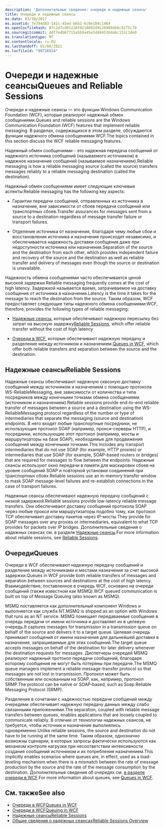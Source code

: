 ```yaml
---
description: 'Дополнительные сведения: очереди и надежные сеансы'
title: Очереди и надежные сеансы
ms.date: 03/30/2017
ms.assetid: 7e794d03-141c-45ed-b6b1-6c0e104c1464
ms.openlocfilehash: 87c2d7cd65228f0218082d9126989db8c9275c70
ms.sourcegitcommit: ddf7edb67715a5b9a45e3dd44536dabc153c1de0
ms.translationtype: MT
ms.contentlocale: ru-RU
ms.lasthandoff: 02/06/2021
ms.locfileid: "99726914"
---
```

# <a name="queues-and-reliable-sessions"></a><span data-ttu-id="09b55-103">Очереди и надежные сеансы</span><span class="sxs-lookup"><span data-stu-id="09b55-103">Queues and Reliable Sessions</span></span>

<span data-ttu-id="09b55-104">Очереди и надежные сеансы — это функции Windows Communication Foundation (WCF), которые реализуют надежный обмен сообщениями.</span><span class="sxs-lookup"><span data-stu-id="09b55-104">Queues and reliable sessions are the Windows Communication Foundation (WCF) features that implement reliable messaging.</span></span> <span data-ttu-id="09b55-105">В разделах, содержащихся в этом разделе, обсуждаются функции надежного обмена сообщениями WCF.</span><span class="sxs-lookup"><span data-stu-id="09b55-105">The topics contained in this section discuss the WCF reliable messaging features.</span></span>  
  
 <span data-ttu-id="09b55-106">Надежный обмен сообщениями - это надежная передача сообщений от надежного источника сообщений (называемого источником) в надежное назначение сообщений (называемое назначением).</span><span class="sxs-lookup"><span data-stu-id="09b55-106">Reliable messaging is how a reliable messaging source (called the source) transfers messages reliably to a reliable messaging destination (called the destination).</span></span>  
  
 <span data-ttu-id="09b55-107">Надежный обмен сообщениями имеет следующие ключевые аспекты:</span><span class="sxs-lookup"><span data-stu-id="09b55-107">Reliable messaging has the following key aspects:</span></span>  
  
- <span data-ttu-id="09b55-108">Гарантии передачи сообщений, отправленных из источника в назначение, вне зависимости от сбоев передачи сообщений или транспортных сбоев.</span><span class="sxs-lookup"><span data-stu-id="09b55-108">Transfer assurances for messages sent from a source to a destination regardless of message transfer failure or transport failures.</span></span>  
  
- <span data-ttu-id="09b55-109">Отделение источника от назначения, благодаря чему любые сбои и восстановления источника и назначения происходят независимо, и обеспечивается надежность доставки сообщения даже при недоступности источника или назначения.</span><span class="sxs-lookup"><span data-stu-id="09b55-109">Separation of the source and the destination from each other, which provides independent failure and recovery of the source and the destination as well as reliable transfer and delivery of messages even though the source or destination is unavailable.</span></span>  
  
 <span data-ttu-id="09b55-110">Надежность обмена сообщениями часто обеспечивается ценой высокой задержки.</span><span class="sxs-lookup"><span data-stu-id="09b55-110">Reliable messaging frequently comes at the cost of high latency.</span></span> <span data-ttu-id="09b55-111">Задержкой называется время, затрачиваемое на доставку сообщения от источника в назначение.</span><span class="sxs-lookup"><span data-stu-id="09b55-111">Latency is the time it takes for the message to reach the destination from the source.</span></span> <span data-ttu-id="09b55-112">Таким образом, WCF предоставляет следующие типы надежного обмена сообщениями:</span><span class="sxs-lookup"><span data-stu-id="09b55-112">WCF, therefore, provides the following types of reliable messaging:</span></span>  
  
- <span data-ttu-id="09b55-113">[Надежные сеансы](reliable-sessions.md), которые обеспечивают надежную пересылку без затрат на высокую задержку</span><span class="sxs-lookup"><span data-stu-id="09b55-113">[Reliable Sessions](reliable-sessions.md), which offer reliable transfer without the cost of high latency</span></span>  
  
- <span data-ttu-id="09b55-114">[Очереди в WCF](queues-in-wcf.md), которые обеспечивают надежную передачу и разделение между источником и назначением.</span><span class="sxs-lookup"><span data-stu-id="09b55-114">[Queues in WCF](queues-in-wcf.md), which offer both reliable transfers and separation between the source and the destination.</span></span>  
  
## <a name="reliable-sessions"></a><span data-ttu-id="09b55-115">Надежные сеансы</span><span class="sxs-lookup"><span data-stu-id="09b55-115">Reliable Sessions</span></span>  

 <span data-ttu-id="09b55-116">Надежные сеансы обеспечивают надежную сквозную доставку сообщений между источником и назначением с помощью протокола WS-ReliableMessaging, вне зависимости от количества и типа посредников между конечными точками обмена сообщениями (источником и назначением).</span><span class="sxs-lookup"><span data-stu-id="09b55-116">Reliable sessions provide end-to-end reliable transfer of messages between a source and a destination using the WS-ReliableMessaging protocol regardless of the number or type of intermediaries that separate the messaging (source and destination) endpoints.</span></span> <span data-ttu-id="09b55-117">В него входят любые транспортные посредники, не использующие протокол SOAP (например, прокси-серверы HTTP), и посредники, использующие этот протокол (например, мосты и маршрутизаторы на базе SOAP), необходимые для продвижения сообщений между конечными точками.</span><span class="sxs-lookup"><span data-stu-id="09b55-117">This includes any transport intermediaries that do not use SOAP (for example, HTTP proxies) or intermediaries that use SOAP (for example, SOAP-based routers or bridges) that are required for messages to flow between the endpoints.</span></span> <span data-ttu-id="09b55-118">Надежные сеансы используют окно передачи в памяти для маскировки сбоев на уровне сообщений SOAP и повторной установки соединений при транспортных сбоях.</span><span class="sxs-lookup"><span data-stu-id="09b55-118">Reliable sessions use an in-memory transfer window to mask SOAP message-level failures and re-establish connections in the case of transport failures.</span></span>  
  
 <span data-ttu-id="09b55-119">Надежные сеансы обеспечивают надежную передачу сообщений с низкой задержкой.</span><span class="sxs-lookup"><span data-stu-id="09b55-119">Reliable sessions provide low-latency reliable message transfers.</span></span> <span data-ttu-id="09b55-120">Они обеспечивают доставку сообщений протокола SOAP через любые прокси или маршрутизаторы подобно тому, как протокол TCP обеспечивает доставку пакетов через IP-мосты.</span><span class="sxs-lookup"><span data-stu-id="09b55-120">They provide for SOAP messages over any proxies or intermediaries, equivalent to what TCP provides for packets over IP bridges.</span></span> <span data-ttu-id="09b55-121">Дополнительные сведения о надежных сеансах см. в разделе [Надежные сеансы](reliable-sessions.md).</span><span class="sxs-lookup"><span data-stu-id="09b55-121">For more information about reliable sessions, see [Reliable Sessions](reliable-sessions.md).</span></span>  
  
## <a name="queues"></a><span data-ttu-id="09b55-122">Очереди</span><span class="sxs-lookup"><span data-stu-id="09b55-122">Queues</span></span>  

 <span data-ttu-id="09b55-123">Очереди в WCF обеспечивают надежную передачу сообщений и разделение между источниками и местами назначения за счет высокой задержки.</span><span class="sxs-lookup"><span data-stu-id="09b55-123">Queues in WCF provide both reliable transfers of messages and separation between sources and destinations at the cost of high latency.</span></span> <span data-ttu-id="09b55-124">Взаимодействие, поставленное в очередь WCF, основано на очереди сообщений (также известном как MSMQ).</span><span class="sxs-lookup"><span data-stu-id="09b55-124">WCF queued communication is built on top of Message Queuing (also known as MSMQ).</span></span>  
  
 <span data-ttu-id="09b55-125">MSMQ поставляется как дополнительный компонент Windows и выполняется как служба NT.</span><span class="sxs-lookup"><span data-stu-id="09b55-125">MSMQ is shipped as an option with Windows that runs as an NT service.</span></span> <span data-ttu-id="09b55-126">MSMQ помещает передаваемые сообщения в очередь передачи от имени источника и доставляет их в целевую очередь.</span><span class="sxs-lookup"><span data-stu-id="09b55-126">It captures messages for transmission in a transmission queue on behalf of the source and delivers it to a target queue.</span></span> <span data-ttu-id="09b55-127">Целевая очередь принимает сообщения от имени назначения для дальнейшей доставки в назначения, запрашиваемые для этих сообщений.</span><span class="sxs-lookup"><span data-stu-id="09b55-127">The target queue accepts messages on behalf of the destination for later delivery whenever the destination requests for messages.</span></span> <span data-ttu-id="09b55-128">Диспетчеры очередей MSMQ реализуют надежный протокол передачи сообщений, благодаря которому сообщения не могут быть потеряны при передаче.</span><span class="sxs-lookup"><span data-stu-id="09b55-128">The MSMQ queue managers implement a reliable message-transfer protocol so that messages are not lost in transmission.</span></span> <span data-ttu-id="09b55-129">Протокол может быть собственным или основанным на SOAP, как, например, протокол SRMP.</span><span class="sxs-lookup"><span data-stu-id="09b55-129">The protocol can be native or SOAP-based, such as Soap Reliable Messaging Protocol (SRMP).</span></span>  
  
 <span data-ttu-id="09b55-130">Разделение в сочетании с надежностью передачи сообщений между очередями обеспечивает надежную передачу данных между слабо связанными приложениями.</span><span class="sxs-lookup"><span data-stu-id="09b55-130">The separation, coupled with reliable message transfers between queues, enables applications that are loosely coupled to communicate reliably.</span></span> <span data-ttu-id="09b55-131">В отличие от технологии надежных сеансов, не требуется, чтобы источник и назначение выполнялись одновременно.</span><span class="sxs-lookup"><span data-stu-id="09b55-131">Unlike reliable sessions, the source and destination do not have to be running at the same time.</span></span> <span data-ttu-id="09b55-132">Таким образом, однозначно возможны сценарии, в которых запросы фактически используются как механизм контроля нагрузки при несоответствии интенсивности создания сообщений источником и их потребления назначением.</span><span class="sxs-lookup"><span data-stu-id="09b55-132">This implicitly enables scenarios where queues are, in effect, used as a load-leveling mechanism when there is a mismatch between the rate of message production by the source and the rate of the message consumption by the destination.</span></span> <span data-ttu-id="09b55-133">Дополнительные сведения об очередях см. [в разделе очереди в WCF](queues-in-wcf.md).</span><span class="sxs-lookup"><span data-stu-id="09b55-133">For more information about queues, see [Queues in WCF](queues-in-wcf.md).</span></span>  
  
## <a name="see-also"></a><span data-ttu-id="09b55-134">См. также</span><span class="sxs-lookup"><span data-stu-id="09b55-134">See also</span></span>

- [<span data-ttu-id="09b55-135">Очереди в WCF</span><span class="sxs-lookup"><span data-stu-id="09b55-135">Queues in WCF</span></span>](queues-in-wcf.md)
- [<span data-ttu-id="09b55-136">Очереди в WCF</span><span class="sxs-lookup"><span data-stu-id="09b55-136">Queuing in WCF</span></span>](queuing-in-wcf.md)
- [<span data-ttu-id="09b55-137">Надежные сеансы</span><span class="sxs-lookup"><span data-stu-id="09b55-137">Reliable Sessions</span></span>](reliable-sessions.md)
- [<span data-ttu-id="09b55-138">Общие сведения о надежных сеансах</span><span class="sxs-lookup"><span data-stu-id="09b55-138">Reliable Sessions Overview</span></span>](reliable-sessions-overview.md)
